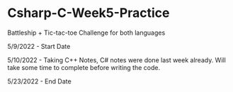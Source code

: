 # Csharp-C-Week5-Practice
 Battleship + Tic-tac-toe Challenge for both languages



5/9/2022 - Start Date


5/10/2022 -  Taking C++ Notes, C# notes were done last week already. Will take some time to complete before writing the code.








5/23/2022 - End Date
